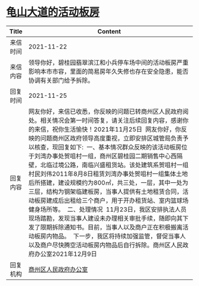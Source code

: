 # <a href="http://www.shangluo.gov.cn/zmhd/ldxxxx.jsp?urltype=leadermail.LeaderMailContentUrl&wbtreeid=1112&leadermailid=8235">龟山大道的活动板房</a>
|Title|Content|
|:---:|---|
|来信时间|2021-11-22|
|来信内容|领导你好，碧桂园翡翠滨江和小兵停车场中间的活动板房严重影响本市市容，里面的简易房年久失修也存在安全隐患，能否协调有关部门给予拆除。|
|回复时间|2021-11-25|
|回复内容|网友你好，来信已收悉，你反映的问题已转商州区人民政府阅处。相关情况会第一时间答复，请关注后续回复内容，感谢你的来信，祝你生活愉快！2021年11月25日  网友你好，你反映的问题商州区政府领导高度重视，立即安排区城管局负责予以核查，现回复如下:  一、基本情况群众反映的该活动板房位于刘湾办事处贺咀村一组，商州区碧桂园二期销售中心西隔壁，北临过境公路，南临兴盛租货站。该处建筑系贺咀村一组村民刘伟2011年8月8日租赁刘湾办事处贺咀村一组集体土地后所搭建，建设规模约为800㎡，共三处，一层，其中一处为三层，结构为钢架临建板房，当事人提供有土地租赁合同，活动板房建成后出租给三个商户，用于开办租货站、室内篮球场健身场所等。  二、处理情况  11月23日，我区安排执法人员现场踏勘，发现当事人建设未办理相关审批手续，随即向其下发了限期拆除通知书。目前，当事人以及商户正在积极搬离活动板房内物品。  下一步，我区将持续加强监管，督促当事人以及商户尽快腾空活动板房内物品后自行拆除。商州区人民政府办公室2021年12月9日|
|回复机构|<a href="../../categories/agencies/商州区人民政府办公室.md">商州区人民政府办公室</a>|
